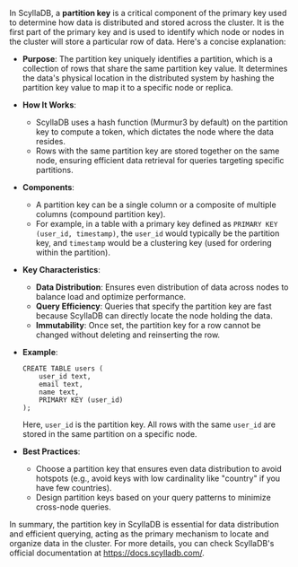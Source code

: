 In ScyllaDB, a **partition key** is a critical component of the primary key used to determine how data is distributed and stored across the cluster. It is the first part of the primary key and is used to identify which node or nodes in the cluster will store a particular row of data. Here's a concise explanation:

- **Purpose**: The partition key uniquely identifies a partition, which is a collection of rows that share the same partition key value. It determines the data's physical location in the distributed system by hashing the partition key value to map it to a specific node or replica.

- **How It Works**:
  - ScyllaDB uses a hash function (Murmur3 by default) on the partition key to compute a token, which dictates the node where the data resides.
  - Rows with the same partition key are stored together on the same node, ensuring efficient data retrieval for queries targeting specific partitions.

- **Components**:
  - A partition key can be a single column or a composite of multiple columns (compound partition key).
  - For example, in a table with a primary key defined as `PRIMARY KEY (user_id, timestamp)`, the `user_id` would typically be the partition key, and `timestamp` would be a clustering key (used for ordering within the partition).

- **Key Characteristics**:
  - **Data Distribution**: Ensures even distribution of data across nodes to balance load and optimize performance.
  - **Query Efficiency**: Queries that specify the partition key are fast because ScyllaDB can directly locate the node holding the data.
  - **Immutability**: Once set, the partition key for a row cannot be changed without deleting and reinserting the row.

- **Example**:
  ```cql
  CREATE TABLE users (
      user_id text,
      email text,
      name text,
      PRIMARY KEY (user_id)
  );
  ```
  Here, `user_id` is the partition key. All rows with the same `user_id` are stored in the same partition on a specific node.

- **Best Practices**:
  - Choose a partition key that ensures even data distribution to avoid hotspots (e.g., avoid keys with low cardinality like "country" if you have few countries).
  - Design partition keys based on your query patterns to minimize cross-node queries.

In summary, the partition key in ScyllaDB is essential for data distribution and efficient querying, acting as the primary mechanism to locate and organize data in the cluster. For more details, you can check ScyllaDB's official documentation at https://docs.scylladb.com/.
